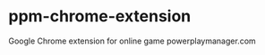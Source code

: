 ppm-chrome-extension
====================

Google Chrome extension for online game powerplaymanager.com
